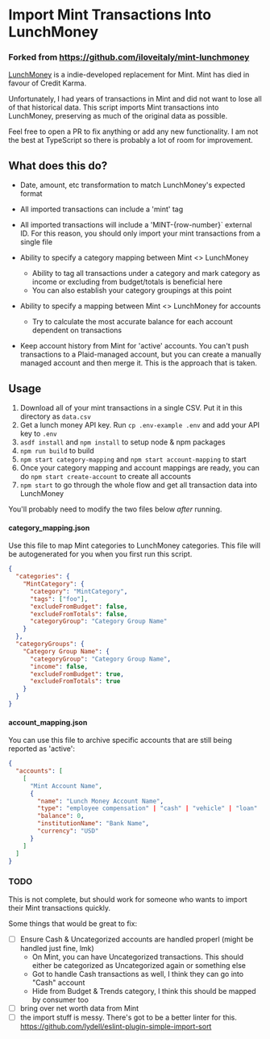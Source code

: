 # Import Mint Transactions Into LunchMoney
### Forked from https://github.com/iloveitaly/mint-lunchmoney

[LunchMoney](https://lunchmoney.app) is a indie-developed replacement for Mint. Mint has died in favour of Credit Karma.

Unfortunately, I had years of transactions in Mint and did not want to lose all of that historical data. This script imports Mint transactions into LunchMoney, preserving as much of the original data as possible.

Feel free to open a PR to fix anything or add any new functionality. I am not the best at TypeScript so there is probably a lot of room for improvement.

## What does this do?

* Date, amount, etc transformation to match LunchMoney's expected format
* All imported transactions can include a 'mint' tag
* All imported transactions will include a 'MINT-{row-number}` external ID. For this reason, you should only import your mint transactions from a single file

* Ability to specify a category mapping between Mint <> LunchMoney
  * Ability to tag all transactions under a category and mark category as income or excluding from budget/totals is beneficial here
  * You can also establish your category groupings at this point
* Ability to specify a mapping between Mint <> LunchMoney for accounts
  * Try to calculate the most accurate balance for each account dependent on transactions
* Keep account history from Mint for 'active' accounts. You can't push transactions to a Plaid-managed account, but you can create a manually managed account and then merge it. This is the approach that is taken.

## Usage

1. Download all of your mint transactions in a single CSV. Put it in this directory as `data.csv`
2. Get a lunch money API key. Run `cp .env-example .env` and add your API key to `.env`
3. `asdf install` and `npm install` to setup node & npm packages
4. `npm run build` to build
5. `npm start category-mapping` and `npm start account-mapping` to start
6. Once your category mapping and account mappings are ready, you can do `npm start create-account` to create all accounts
7. `npm start` to go through the whole flow and get all transaction data into LunchMoney

You'll probably need to modify the two files below *after* running.

#### category_mapping.json

Use this file to map Mint categories to LunchMoney categories. This file will be autogenerated for you when you first run this script.

```json
{
  "categories": {
    "MintCategory": {
      "category": "MintCategory",
      "tags": ["foo"],
      "excludeFromBudget": false,
      "excludeFromTotals": false,
      "categoryGroup": "Category Group Name"
    }
  },
  "categoryGroups": {
    "Category Group Name": {
      "categoryGroup": "Category Group Name",
      "income": false,
      "excludeFromBudget": true,
      "excludeFromTotals": true
    }
  }
}
```

#### account_mapping.json

You can use this file to archive specific accounts that are still being reported as 'active':

```json
{
  "accounts": [
    [
      "Mint Account Name",
      {
        "name": "Lunch Money Account Name",
        "type": "employee compensation" | "cash" | "vehicle" | "loan" | "cryptocurrency" | "investment" | "other" | "credit" | "real estate",
        "balance": 0,
        "institutionName": "Bank Name",
        "currency": "USD"
      }
    ]
  ]
}
```

### TODO
This is not complete, but should work for someone who wants to import their Mint transactions quickly.

Some things that would be great to fix:
- [ ] Ensure Cash & Uncategorized accounts are handled properl (might be handled just fine, lmk)
  - On Mint, you can have Uncategorized transactions. This should either be categorized as Uncategorized again or something else
  - Got to handle Cash transactions as well, I think they can go into "Cash" account
  - Hide from Budget & Trends category, I think this should be mapped by consumer too
- [ ] bring over net worth data from Mint
- [ ] the import stuff is messy. There's got to be a better linter for this. https://github.com/lydell/eslint-plugin-simple-import-sort